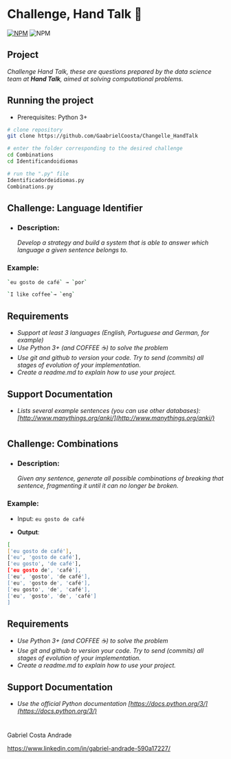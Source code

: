 # Challenge, Hand Talk 👋

[![NPM](https://img.shields.io/npm/l/react)](https://github.com/GaabrielCoosta/Changelle_HandTalk/blob/main/LICENSE)
![NPM](https://img.shields.io/static/v1?label=Python&message=3.10&color=<COLOR>&logo=python)

 

 ## **Project**

*Challenge Hand Talk,
these are questions prepared by the data science team at **Hand Talk**, aimed at solving computational problems.*


## Running the project
- Prerequisites: Python 3+


```bash
# clone repository
git clone https://github.com/GaabrielCoosta/Changelle_HandTalk

# enter the folder corresponding to the desired challenge
cd Combinations
cd Identificandoidiomas

# run the ".py" file
Identificadordeidiomas.py
Combinations.py
```



## Challenge:  **Language Identifier**
- ### Description:

    *Develop a strategy and build a system that is able to answer which language a given sentence belongs to.*

### Example:
```bash              
`eu gosto de café` → `por`

`I like coffee`→ `eng`
```
## Requirements

- *Support at least 3 languages ​​(English, Portuguese and German, for example)*
- *Use Python 3+ (and COFFEE ☕️) to solve the problem*
- *Use *git* and *github* to version your code. Try to send (commits) all stages of evolution of your implementation.*
- *Create a readme.md to explain how to use your project.*

## Support Documentation

- *Lists several example sentences (you can use other databases): [http://www.manythings.org/anki/](http://www.manythings.org/anki/)*

#
## Challenge: **Combinations**
- ### Description:

    *Given any sentence, generate all possible combinations of breaking that sentence, fragmenting it until it can no longer be broken.*

### Example:

- Input: `eu gosto de café`

- **Output**:

```bash
[
['eu gosto de café'],
['eu', 'gosto de café'],
['eu gosto', 'de café'],
['eu gosto de', 'café'],
['eu', 'gosto', 'de café'],
['eu', 'gosto de', 'café'],
['eu gosto', 'de', 'café'],
['eu', 'gosto', 'de', 'café']
]

```
## Requirements

- *Use Python 3+ (and COFFEE ☕️) to solve the problem*
- *Use git and github to version your code. Try to send (commits) all stages of evolution of your implementation.*
- *Create a readme.md to explain how to use your project.*

## Support Documentation

- *Use the official Python documentation
    [https://docs.python.org/3/](https://docs.python.org/3/)*


# 

Gabriel Costa Andrade

https://www.linkedin.com/in/gabriel-andrade-590a17227/

